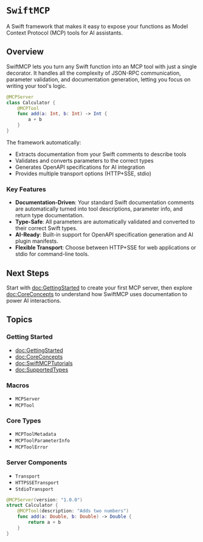 # ``SwiftMCP``

A Swift framework that makes it easy to expose your functions as Model Context Protocol (MCP) tools for AI assistants.

## Overview

SwiftMCP lets you turn any Swift function into an MCP tool with just a single decorator. It handles all the complexity of JSON-RPC communication, parameter validation, and documentation generation, letting you focus on writing your tool's logic.

```swift
@MCPServer
class Calculator {
    @MCPTool
    func add(a: Int, b: Int) -> Int {
        a + b
    }
}
```

The framework automatically:
- Extracts documentation from your Swift comments to describe tools
- Validates and converts parameters to the correct types
- Generates OpenAPI specifications for AI integration
- Provides multiple transport options (HTTP+SSE, stdio)

### Key Features

- **Documentation-Driven**: Your standard Swift documentation comments are automatically turned into tool descriptions, parameter info, and return type documentation.
- **Type-Safe**: All parameters are automatically validated and converted to their correct Swift types.
- **AI-Ready**: Built-in support for OpenAPI specification generation and AI plugin manifests.
- **Flexible Transport**: Choose between HTTP+SSE for web applications or stdio for command-line tools.

## Next Steps

Start with <doc:GettingStarted> to create your first MCP server, then explore <doc:CoreConcepts> to understand how SwiftMCP uses documentation to power AI interactions.

## Topics

### Getting Started

- <doc:GettingStarted>
- <doc:CoreConcepts>
- <doc:SwiftMCPTutorials>
- <doc:SupportedTypes>

### Macros

- ``MCPServer``
- ``MCPTool``

### Core Types

- ``MCPToolMetadata``
- ``MCPToolParameterInfo``
- ``MCPToolError``

### Server Components

- ``Transport``
- ``HTTPSSETransport``
- ``StdioTransport``

```swift
@MCPServer(version: "1.0.0")
struct Calculator {
    @MCPTool(description: "Adds two numbers")
    func add(a: Double, b: Double) -> Double {
        return a + b
    }
}
``` 